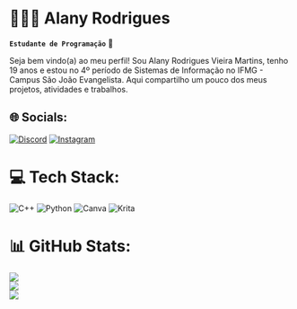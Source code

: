 # 👩🏽‍💻 Alany Rodrigues

**`Estudante de Programação`** 🌟

Seja bem vindo(a) ao meu perfil! Sou Alany Rodrigues Vieira Martins, tenho 19 anos e estou no 4º período de Sistemas de Informação no IFMG - Campus São João Evangelista. Aqui compartilho um pouco dos meus projetos, atividades e trabalhos.

## 🌐 Socials:
[![Discord](https://img.shields.io/badge/Discord-%237289DA.svg?logo=discord&logoColor=white)](https://discord.gg/Alany05#8715) [![Instagram](https://img.shields.io/badge/Instagram-%23E4405F.svg?logo=Instagram&logoColor=white)](https://instagram.com/lany_rv) 

# 💻 Tech Stack:
![C++](https://img.shields.io/badge/c++-%2300599C.svg?style=flat&logo=c%2B%2B&logoColor=white) ![Python](https://img.shields.io/badge/python-3670A0?style=flat&logo=python&logoColor=ffdd54) ![Canva](https://img.shields.io/badge/Canva-%2300C4CC.svg?style=flat&logo=Canva&logoColor=white) ![Krita](https://img.shields.io/badge/Krita-203759?style=flat&logo=krita&logoColor=EEF37B)
# 📊 GitHub Stats:
![](https://github-readme-stats.vercel.app/api?username=AlanyRodrigues&theme=dracula&hide_border=false&include_all_commits=false&count_private=false)<br/>
![](https://github-readme-streak-stats.herokuapp.com/?user=AlanyRodrigues&theme=dracula&hide_border=false)<br/>
![](https://github-readme-stats.vercel.app/api/top-langs/?username=AlanyRodrigues&theme=dracula&hide_border=false&include_all_commits=false&count_private=false&layout=compact)

<!-- Proudly created with GPRM ( https://gprm.itsvg.in ) -->

